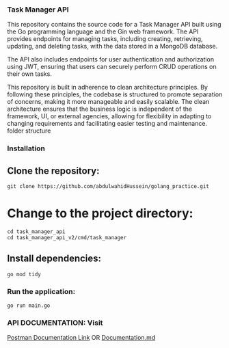 
### Task Manager API

This repository contains the source code for a Task Manager API built using the Go programming language and the Gin web framework. The API provides endpoints for managing tasks, including creating, retrieving, updating, and deleting tasks, with the data stored in a MongoDB database.

The API also includes endpoints for user authentication and authorization using JWT, ensuring that users can securely perform CRUD operations on their own tasks.

This repository is built in adherence to clean architecture principles. By following these principles, the codebase is structured to promote separation of concerns, making it more manageable and easily scalable. The clean architecture ensures that the business logic is independent of the framework, UI, or external agencies, allowing for flexibility in adapting to changing requirements and facilitating easier testing and maintenance.
folder structure


### Installation
## Clone the repository:

```
git clone https://github.com/abdulwahidHussein/golang_practice.git
```
# Change to the project directory:

```
cd task_manager_api
cd task_manager_api_v2/cmd/task_manager
```

## Install dependencies:

```
go mod tidy
```


### Run the application:

```
go run main.go
```




### API DOCUMENTATION: Visit 
<a target="_blank" href="https://documenter.getpostman.com/view/28093624/2sA3rzLYy5">Postman Documentation Link</a>  OR
<a href="https://github.com/AbdulwahidHusein/golang_practice/blob/main/clean_archtecture_tm/doc.md">Documentation.md</a>
